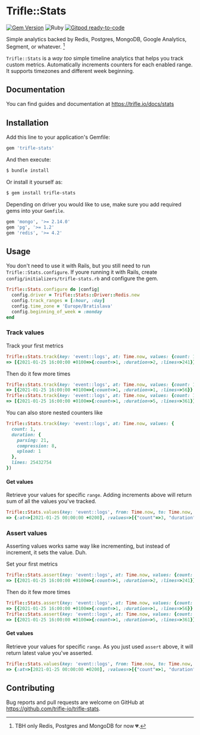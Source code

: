 # Trifle::Stats

[![Gem Version](https://badge.fury.io/rb/trifle-stats.svg)](https://badge.fury.io/rb/trifle-stats)
![Ruby](https://github.com/trifle-io/trifle-stats/workflows/Ruby/badge.svg?branch=main)
[![Gitpod ready-to-code](https://img.shields.io/badge/Gitpod-ready--to--code-blue?logo=gitpod)](https://gitpod.io/#https://github.com/trifle-io/trifle-stats)

Simple analytics backed by Redis, Postgres, MongoDB, Google Analytics, Segment, or whatever. [^1]

`Trifle::Stats` is a _way too_ simple timeline analytics that helps you track custom metrics. Automatically increments counters for each enabled range. It supports timezones and different week beginning.

[^1]: TBH only Redis, Postgres and MongoDB for now 💔.

## Documentation

You can find guides and documentation at https://trifle.io/docs/stats

## Installation

Add this line to your application's Gemfile:

```ruby
gem 'trifle-stats'
```

And then execute:

```sh
$ bundle install
```

Or install it yourself as:

```sh
$ gem install trifle-stats
```

Depending on driver you would like to use, make sure you add required gems into your `Gemfile`.
```ruby
gem 'mongo', '>= 2.14.0'
gem 'pg', '>= 1.2'
gem 'redis', '>= 4.2'
```

## Usage

You don't need to use it with Rails, but you still need to run `Trifle::Stats.configure`. If youre running it with Rails, create `config/initializers/trifle-stats.rb` and configure the gem.

```ruby
Trifle::Stats.configure do |config|
  config.driver = Trifle::Stats::Driver::Redis.new
  config.track_ranges = [:hour, :day]
  config.time_zone = 'Europe/Bratislava'
  config.beginning_of_week = :monday
end
```

### Track values

Track your first metrics

```ruby
Trifle::Stats.track(key: 'event::logs', at: Time.now, values: {count: 1, duration: 2, lines: 241})
=> [{2021-01-25 16:00:00 +0100=>{:count=>1, :duration=>2, :lines=>241}}, {2021-01-25 00:00:00 +0100=>{:count=>1, :duration=>2, :lines=>241}}]
```

Then do it few more times

```ruby
Trifle::Stats.track(key: 'event::logs', at: Time.now, values: {count: 1, duration: 1, lines: 56})
=> [{2021-01-25 16:00:00 +0100=>{:count=>1, :duration=>1, :lines=>56}}, {2021-01-25 00:00:00 +0100=>{:count=>1, :duration=>1, :lines=>56}}]
Trifle::Stats.track(key: 'event::logs', at: Time.now, values: {count: 1, duration: 5, lines: 361})
=> [{2021-01-25 16:00:00 +0100=>{:count=>1, :duration=>5, :lines=>361}}, {2021-01-25 00:00:00 +0100=>{:count=>1, :duration=>5, :lines=>361}}]
```

You can also store nested counters like

```ruby
Trifle::Stats.track(key: 'event::logs', at: Time.now, values: {
  count: 1,
  duration: {
    parsing: 21,
    compression: 8,
    upload: 1
  },
  lines: 25432754
})
```

#### Get values

Retrieve your values for specific `range`. Adding increments above will return sum of all the values you've tracked.

```ruby
Trifle::Stats.values(key: 'event::logs', from: Time.now, to: Time.now, range: :day)
=> {:at=>[2021-01-25 00:00:00 +0200], :values=>[{"count"=>3, "duration"=>8, "lines"=>658}]}
```

### Assert values

Asserting values works same way like incrementing, but instead of increment, it sets the value. Duh.

Set your first metrics

```ruby
Trifle::Stats.assert(key: 'event::logs', at: Time.now, values: {count: 1, duration: 2, lines: 241})
=> [{2021-01-25 16:00:00 +0100=>{:count=>1, :duration=>2, :lines=>241}}, {2021-01-25 00:00:00 +0100=>{:count=>1, :duration=>2, :lines=>241}}]
```

Then do it few more times

```ruby
Trifle::Stats.assert(key: 'event::logs', at: Time.now, values: {count: 1, duration: 1, lines: 56})
=> [{2021-01-25 16:00:00 +0100=>{:count=>1, :duration=>1, :lines=>56}}, {2021-01-25 00:00:00 +0100=>{:count=>1, :duration=>1, :lines=>56}}]
Trifle::Stats.assert(key: 'event::logs', at: Time.now, values: {count: 1, duration: 5, lines: 361})
=> [{2021-01-25 16:00:00 +0100=>{:count=>1, :duration=>5, :lines=>361}}, {2021-01-25 00:00:00 +0100=>{:count=>1, :duration=>5, :lines=>361}}]
```

#### Get values

Retrieve your values for specific `range`. As you just used `assert` above, it will return latest value you've asserted.

```ruby
Trifle::Stats.values(key: 'event::logs', from: Time.now, to: Time.now, range: :day)
=> {:at=>[2021-01-25 00:00:00 +0200], :values=>[{"count"=>1, "duration"=>5, "lines"=>361}]}
```

## Contributing

Bug reports and pull requests are welcome on GitHub at https://github.com/trifle-io/trifle-stats.
